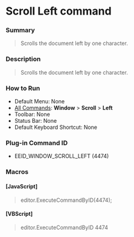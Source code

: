 # Scroll Left command

### Summary

> Scrolls the document left by one character.

### Description

> Scrolls the document left by one character.

### How to Run

- Default Menu: None
- [All Commands](../tools/all_commands): **Window** \> **Scroll** \> **Left**
- Toolbar: None
- Status Bar: None
- Default Keyboard Shortcut: None

### Plug-in Command ID

- EEID\_WINDOW\_SCROLL\_LEFT (4474)

### Macros

#### \[JavaScript\]

> editor.ExecuteCommandByID(4474);

#### \[VBScript\]

> editor.ExecuteCommandByID 4474
